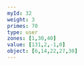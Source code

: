 ```yaml
---
myId: 32
weight: 3
primes: 70
type: user
zones: [1,30,40]
value: [131,2,-1,0]
object: [6,14,22,27,30]
---
```

